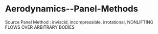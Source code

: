 # Aerodynamics--Panel-Methods
Source Panel Method : inviscid, incompressible, irrotational, NONLIFTING FLOWS OVER ARBITRARY BODIES
